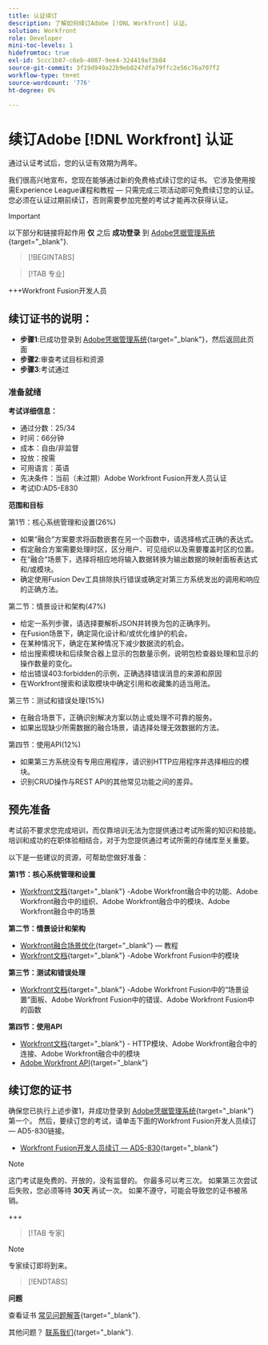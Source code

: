 ```yaml
---
title: 认证续订
description: 了解如何续订Adobe [!DNL Workfront] 认证。
solution: Workfront
role: Developer
mini-toc-levels: 1
hidefromtoc: true
exl-id: 5ccc1b87-c6eb-4087-9ee4-324419af3b84
source-git-commit: 3f19d949a22b9eb8247dfa79ffc2e56c76a707f2
workflow-type: tm+mt
source-wordcount: '776'
ht-degree: 0%

---
```


# 续订Adobe [!DNL Workfront] 认证

通过认证考试后，您的认证有效期为两年。

我们很高兴地宣布，您现在能够通过新的免费格式续订您的证书。 它涉及使用按需Experience League课程和教程 — 只需完成三项活动即可免费续订您的认证。 您必须在认证过期前续订，否则需要参加完整的考试才能再次获得认证。

>[!IMPORTANT]
>
>以下部分和链接将起作用 **仅** 之后 **成功登录** 到 [Adobe凭据管理系统](http://www.certmetrics.com/adobe){target="_blank"}.

>[!BEGINTABS]

>[!TAB 专业]

+++Workfront Fusion开发人员

## 续订证书的说明：

* **步骤1**:已成功登录到 [Adobe凭据管理系统](http://www.certmetrics.com/adobe){target="_blank"}，然后返回此页面
* **步骤2**:审查考试目标和资源
* **步骤3**:考试通过

### 准备就绪

**考试详细信息：**

* 通过分数：25/34
* 时间：66分钟
* 成本：自由/非监督
* 投放：按需
* 可用语言：英语
* 先决条件：当前（未过期）Adobe Workfront Fusion开发人员认证
* 考试ID:AD5-E830

**范围和目标**

第1节：核心系统管理和设置(26%)

* 如果“融合”方案要求将函数嵌套在另一个函数中，请选择格式正确的表达式。
* 假定融合方案需要处理时区，区分用户、可见组织以及需要覆盖时区的位置。
* 在“融合”场景下，选择将相应地将输入数据转换为输出数据的映射面板表达式和/或模块。
* 确定使用Fusion Dev工具排除执行错误或确定对第三方系统发出的调用和响应的正确方法。

第二节：情景设计和架构(47%)

* 给定一系列步骤，请选择要解析JSON并转换为包的正确序列。
* 在Fusion场景下，确定简化设计和/或优化维护的机会。
* 在某种情况下，确定在某种情况下减少数据流的机会。
* 给出搜索模块和后续聚合器上显示的包数量示例，说明包检查器处理和显示的操作数量的变化。
* 给出错误403:forbidden的示例，正确选择错误消息的来源和原因
* 在Workfront搜索和读取模块中确定引用和收藏集的适当用法。

第三节：测试和错误处理(15%)

* 在融合场景下，正确识别解决方案以防止或处理不可靠的服务。
* 如果出现缺少所需数据的融合场景，请选择处理无效数据的方法。

第四节：使用API(12%)

* 如果第三方系统没有专用应用程序，请识别HTTP应用程序并选择相应的模块。
* 识别CRUD操作与REST API的其他常见功能之间的差异。

## 预先准备

考试前不要求您完成培训，而仅靠培训无法为您提供通过考试所需的知识和技能。 培训和成功的在职体验相结合，对于为您提供通过考试所需的存储库至关重要。

以下是一些建议的资源，可帮助您做好准备：

**第1节：核心系统管理和设置**

* [Workfront文档](https://experienceleague.adobe.com/docs/workfront/using/home.html?lang=en){target="_blank"} -Adobe Workfront融合中的功能、Adobe Workfront融合中的组织、Adobe Workfront融合中的模块、Adobe Workfront融合中的场景

**第二节：情景设计和架构**

* [Workfront融合场景优化](https://experienceleague.adobe.com/docs/workfront-learn/tutorials-workfront/fusion/design-optimization-and-testing/workfront-fusion-scenario-optimization.html?lang=en){target="_blank"}  — 教程
* [Workfront文档](https://experienceleague.adobe.com/docs/workfront/using/home.html?lang=en){target="_blank"} -Adobe Workfront Fusion中的模块

**第三节：测试和错误处理**

* [Workfront文档](https://experienceleague.adobe.com/docs/workfront/using/home.html?lang=en){target="_blank"} -Adobe Workfront Fusion中的“场景设置”面板、Adobe Workfront Fusion中的错误、Adobe Workfront Fusion中的函数

**第四节：使用API**

* [Workfront文档](https://experienceleague.adobe.com/docs/workfront/using/home.html?lang=en){target="_blank"} - HTTP模块、Adobe Workfront融合中的连接、Adobe Workfront融合中的模块
* [Adobe Workfront API](https://experienceleague.adobe.com/docs/workfront/using/adobe-workfront-api/workfront-api.html?lang=en){target="_blank"}

## 续订您的证书

确保您已执行上述步骤1，并成功登录到 [Adobe凭据管理系统](http://www.certmetrics.com/adobe){target="_blank"} 第一个。 然后，要续订您的考试，请单击下面的Workfront Fusion开发人员续订 — AD5-830链接。

* [Workfront Fusion开发人员续订 — AD5-830](https://www.certmetrics.com/adobe/candidate/caveon_sso_adobe.aspx?ssoLogin=true&amp;eid=AD5-E830){target="_blank"}

>[!NOTE]
>
>这门考试是免费的、开放的，没有监督的。 你最多可以考三次。 如果第三次尝试后失败，您必须等待 **30天** 再试一次。 如果不遵守，可能会导致您的证书被吊销。

+++

>[!TAB 专家]

>[!NOTE]
>
>专家续订即将到来。

>[!ENDTABS]

**问题**

查看证书 [常见问题解答](https://experienceleague.adobe.com/docs/certification/certification/faq.html?lang=en){target="_blank"}.

其他问题？ [联系我们](mailto:certif@adobe.com){target="_blank"}.
